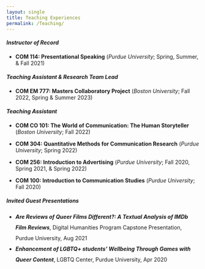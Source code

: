 ```yaml
---
layout: single
title: Teaching Experiences
permalink: /Teaching/
---
```


<p style="line-height: 2;margin-bottom: 0;font-size=1em"><strong><em>Instructor of Record</em></strong></p>

- **COM 114: Presentational Speaking** (<em>Purdue University</em>; Spring, Summer, & Fall 2021)

<p style="line-height: 2;margin-bottom: 0;font-size=1em"><strong><em>Teaching Assistant & Research Team Lead</em></strong></p>

- **COM EM 777: Masters Collaboratory Project** (<em>Boston University</em>; Fall 2022, Spring & Summer 2023)

<p style="line-height: 2;margin-bottom: 0;font-size=1em"><strong><em>Teaching Assistant</em></strong></p>

- **COM CO 101: The World of Communication: The Human Storyteller** (<em>Boston University</em>; Fall 2022)

- **COM 304: Quantitative Methods for Communication Research** (<em>Purdue University</em>; Spring 2022)

- **COM 256: Introduction to Advertising** (<em>Purdue University</em>; Fall 2020, Spring 2021, & Spring 2022)

- **COM 100: Introduction to Communication Studies** (<em>Purdue University</em>; Fall 2020)

<p style="line-height: 2;margin-bottom: 0;font-size=1em"><strong><em>Invited Guest Presentations</em></strong></p>
<ul>
<li style="line-height: 2"><em><strong>Are Reviews of Queer Films Different?: A Textual Analysis of IMDb Film Reviews</strong></em>, Digital Humanities Program Capstone Presentation, Purdue University, Aug 2021</li>
<li style="line-height: 2"><em><strong>Enhancement of LGBTQ+ students&rsquo; Wellbeing Through Games with Queer Content</strong></em>, LGBTQ Center, Purdue University, Apr 2020</li>
</ul>